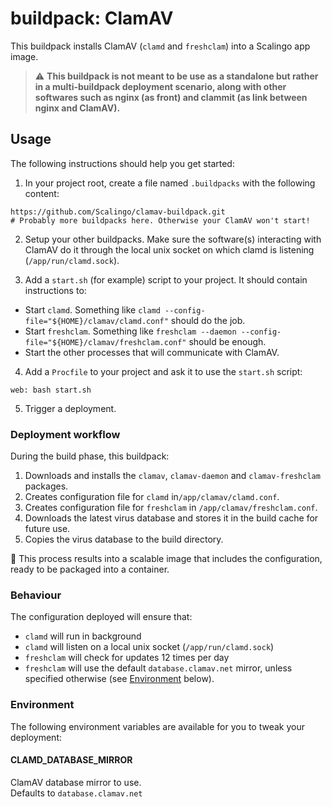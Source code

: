 # buildpack: ClamAV

This buildpack installs ClamAV (`clamd` and `freshclam`) into a Scalingo app 
image.

> :warning: **This buildpack is not meant to be use as a standalone but rather in a
multi-buildpack deployment scenario, along with other softwares such as nginx
(as front) and clammit (as link between nginx and ClamAV).**

## Usage

The following instructions should help you get started:

1. In your project root, create a file named `.buildpacks` with the following
content:

```
https://github.com/Scalingo/clamav-buildpack.git
# Probably more buildpacks here. Otherwise your ClamAV won't start!
```

2. Setup your other buildpacks. Make sure the software(s) interacting with
ClamAV do it through the local unix socket on which clamd is listening
(`/app/run/clamd.sock`).

3. Add a `start.sh` (for example) script to your project. It should contain
instructions to:

  - Start `clamd`. Something like `clamd --config-file="${HOME}/clamav/clamd.conf"`
    should do the job.
  - Start `freshclam`. Something like `freshclam --daemon --config-file="${HOME}/clamav/freshclam.conf"`
    should be enough.
  - Start the other processes that will communicate with ClamAV.

4. Add a `Procfile` to your project and ask it to use the `start.sh` script:

```
web: bash start.sh
```

5. Trigger a deployment.

### Deployment workflow

During the build phase, this buildpack:

1. Downloads and installs the `clamav`, `clamav-daemon` and `clamav-freshclam`
   packages.
2. Creates configuration file for `clamd` in`/app/clamav/clamd.conf`.
3. Creates configuration file for `freshclam` in `/app/clamav/freshclam.conf`.
4. Downloads the latest virus database and stores it in the build cache for
   future use.
5. Copies the virus database to the build directory.

:tada: This process results into a scalable image that includes the
configuration, ready to be packaged into a container.

### Behaviour

The configuration deployed will ensure that:

- `clamd` will run in background
- `clamd` will listen on a local unix socket (`/app/run/clamd.sock`)
- `freshclam` will check for updates 12 times per day
- `freshclam` will use the default `database.clamav.net` mirror, unless
  specified otherwise (see [Environment](#environment)
  below).

### Environment

The following environment variables are available for you to tweak your
deployment:

#### CLAMD_DATABASE_MIRROR

ClamAV database mirror to use.\
Defaults to `database.clamav.net`
